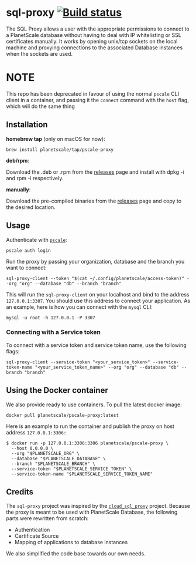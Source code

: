 # sql-proxy [![Build status](https://badge.buildkite.com/ca3f602492e4918255dec82c84067f2bb2349d4a4cb85600fe.svg?branch=main)](https://buildkite.com/planetscale/sql-proxy)

The SQL Proxy allows a user with the appropriate permissions to connect to a
PlanetScale database without having to deal with IP whitelisting or SSL
certificates manually. It works by opening unix/tcp sockets on the local
machine and proxying connections to the associated Database instances when the
sockets are used.

# NOTE
This repo has been deprecated in favour of using the normal `pscale` CLI client in a container, and passing it the `connect` command with the `host` flag, which will do the same thing

## Installation

**homebrew tap** (only on macOS for now):

```
brew install planetscale/tap/pscale-proxy
```

**deb/rpm**:

Download the .deb or .rpm from the [releases](https://github.com/planetscale/sql-proxy/releases/latest) page and install with dpkg -i and rpm -i respectively.

**manually**:

Download the pre-compiled binaries from the [releases](https://github.com/planetscale/sql-proxy/releases/latest) page and copy to the desired location.

## Usage

Authenticate with [`pscale`](https://github.com/planetscale/cli):

```
pscale auth login
```

Run the proxy by passing your organization, database and the branch you want to connect:

```
sql-proxy-client --token "$(cat ~/.config/planetscale/access-token)" --org "org" --database "db" --branch "branch" 
```
This will run the `sql-proxy-client` on your localhost and bind to the address
`127.0.0.1:3307`. You should use this address to connect your application. As
an example, here is how you can connect with the `mysql` CLI:

```
mysql -u root -h 127.0.0.1 -P 3307
```

### Connecting with a Service token

To connect with a service token and service token name, use the following flags:

```
sql-proxy-client --service-token "<your_service_token>" --service-token-name "<your_service_token_name>" --org "org" --database "db" --branch "branch" 
```
## Using the Docker container

We also provide ready to use containers. To pull the latest docker image:

```
docker pull planetscale/pscale-proxy:latest
```

Here is an example to run the container and publish the proxy on host address
`127.0.0.1:3306:`

```
$ docker run -p 127.0.0.1:3306:3306 planetscale/pscale-proxy \
  --host 0.0.0.0 \
  --org "$PLANETSCALE_ORG" \
  --database "$PLANETSCALE_DATABASE" \
  --branch "$PLANETSCALE_BRANCH" \
  --service-token "$PLANETSCALE_SERVICE_TOKEN" \
  --service-token-name "$PLANETSCALE_SERVICE_TOKEN_NAME" 
```

## Credits

The `sql-proxy` project was inspired by the [`cloud_sql_proxy`](https://github.com/GoogleCloudPlatform/cloudsql-proxy/) project. Because the proxy is meant to be used with PlanetScale Database, the following parts were rewritten from scratch:

* Authentication
* Certificate Source
* Mapping of applications to database instances

We also simplified the code base towards our own needs. 
